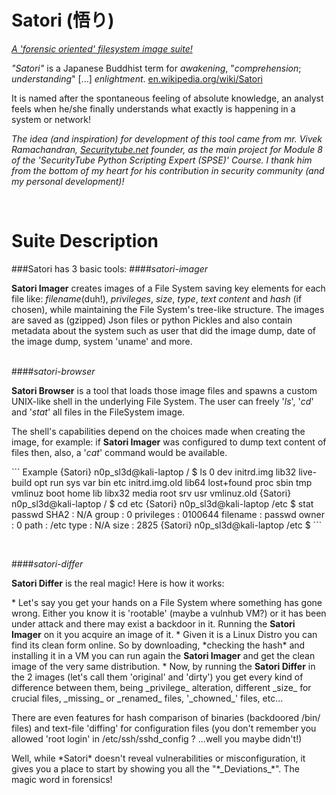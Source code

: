 # Satori (悟り)
<u>*A 'forensic oriented' filesystem image suite!*</u>

*"_Satori_"* is a Japanese Buddhist term for *awakening*, "*comprehension*; *understanding*" [...] *enlightment*. [en.wikipedia.org/wiki/Satori](en.wikipedia.org/wiki/Satori)

It is named after the spontaneous feeling of absolute knowledge, an analyst feels when he/she finally understands what exactly is happening in a system or network!

<i>The idea (and inspiration) for development of this tool came from mr. Vivek Ramachandran, [Securitytube.net](Securitytube.net) founder, as the main project for Module 8 of the *'SecurityTube Python Scripting Expert (SPSE)' Course*. I thank him from the bottom of my heart for his contribution in security community (and my personal development)!</i>
<p><br>

# Suite Description
<p>
###Satori has 3 basic tools:
####<i>satori-imager</i>

  <b>Satori Imager</b> creates images of a File System saving key elements for each file like: _filename_(duh!), _privileges_, _size_, _type_, _text content_ and _hash_ (if chosen), while maintaining the File System's tree-like structure.
The images are saved as (gzipped) Json files or python Pickles and also contain metadata about the system such as user that did the image dump, date of the image dump, system 'uname' and more.
<p><p><br>
####<i>satori-browser</i>

  <b>Satori Browser</b> is a tool that loads those image files and spawns a custom UNIX-like shell in the underlying File System. The user can freely '*ls*', '*cd*' and '*stat*' all files in the FileSystem image.<p>
The shell's capabilities depend on the choices made when creating the image, for example: if <b>Satori Imager</b> was configured to dump text content of files then, also, a '*cat*' command would be available.
<p>
``` Example
{Satori} n0p_sl3d@kali-laptop / $ ls 
0               dev             initrd.img      lib32           live-build      opt             run             sys             var
bin             etc             initrd.img.old  lib64           lost+found      proc            sbin            tmp             vmlinuz
boot            home            lib             libx32          media           root            srv             usr             vmlinuz.old
{Satori} n0p_sl3d@kali-laptop / $ cd etc
{Satori} n0p_sl3d@kali-laptop /etc $ stat passwd
	SHA2 : N/A
	group : 0
	privileges : 0100644
	filename : passwd
	owner : 0
	path : /etc
	type : N/A
	size : 2825
{Satori} n0p_sl3d@kali-laptop /etc $ 
```
<p><p><br>

####<i>satori-differ</i>

  <b>Satori Differ</b> is the real magic! Here is how it works:
<p>
* Let's say you get your hands on a File System where something has gone wrong. Either you know it is 'rootable' (maybe a vulnhub VM?) or it has been under attack and there may exist a backdoor in it. Running the <b>Satori Imager</b> on it you acquire an image of it.
* Given it is a Linux Distro you can find its clean form online. So by downloading, *checking the hash* and installing it in a VM you can run again the <b>Satori Imager</b> and get the clean image of the very same distribution.
* Now, by running the <b>Satori Differ</b> in the 2 images (let's call them 'original' and 'dirty') you get every kind of difference between them, being _privilege_ alteration, different _size_ for crucial files, _missing_ or _renamed_ files, '_chowned_' files, etc...
<p>
There are even features for hash comparison of binaries (backdoored /bin/ files) and text-file 'diffing' for configuration files (you don't remember you allowed 'root login' in /etc/ssh/sshd_config ? ...well you maybe didn't!)
<p><p><p>
Well, while *Satori* doesn't reveal vulnerabilities or misconfiguration, it gives you a place to start by showing you all the "*_Deviations_*". The magic word in forensics!




